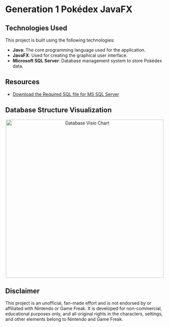 # Generation 1 Pokédex JavaFX

## Technologies Used
This project is built using the following technologies:

- **Java**: The core programming language used for the application.
- **JavaFX**: Used for creating the graphical user interface.
- **Microsoft SQL Server**: Database management system to store Pokédex data.

## Resources

- [Download the Required SQL file for MS SQL Server](https://github.com/andrew5701/pokedex-gen1-database/blob/main/src/main/resources/com/mycompany/databaseexample/PokemonDatabase.sql)

## Database Structure Visualization

<p align="center">
  <img src="https://github.com/andrew5701/pokedex-gen1-database/assets/114825896/8d8a5ba5-0622-4a09-9ee8-107a0841ed73" alt="Database Visio Chart" width="500">
</p>

## Disclaimer
This project is an unofficial, fan-made effort and is not endorsed by or affiliated with Nintendo or Game Freak. It is developed for non-commercial, educational purposes only, and all original rights in the characters, settings, and other elements belong to Nintendo and Game Freak.
